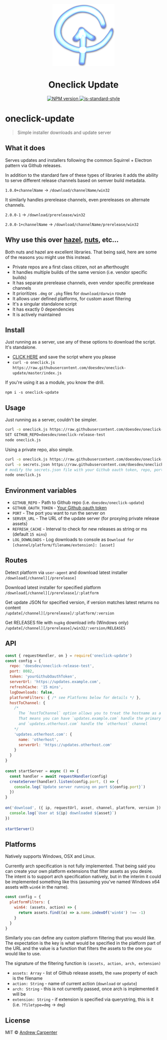<div align="center">
  <img src="oneclick.png" alt="SCRUD" width="200" />
  <h1>Oneclick Update</h1>
  <a href="https://npmjs.org/package/oneclick-update">
    <img src="https://badge.fury.io/js/oneclick-update.svg" alt="NPM version" />
  </a>
  <a href="https://github.com/feross/standard">
    <img src="https://img.shields.io/badge/code%20style-standard-brightgreen.svg?style=flat" alt="js-standard-style" />
  </a>
</div>

# oneclick-update

> Simple installer downloads and update server

## What it does

Serves updates and installers following the common Squirrel + Electron pattern via Github releases.

In addition to the standard fare of these types of libraries it adds the ability to serve different release channels based on semver build metadata.

`1.0.0+channelName` -> `/download/channelName/win32`

It similarly handles prerelease channels, even prereleases on alternate channels.

`2.0.0-1` -> `/download/prerelease/win32`

`2.0.0-1+channelName` -> `/download/channelName/prerelease/win32`

## Why use this over [hazel](https://github.com/zeit/hazel), [nuts](https://github.com/GitbookIO/nuts), etc...

Both nuts and hazel are excellent libraries. That being said, here are some of the reasons you might use this instead.

- Private repos are a first class citizen, not an afterthought
- It handles multiple builds of the same version (i.e. vendor specific builds)
- It has separate prerelease channels, even vendor specific prerelease channels
- It prioritizes `.dmg` or `.pkg` files for `download/darwin` route
- It allows user defined platforms, for custom asset filtering
- It's a singular standalone script
- It has exactly 0 dependencies
- It is actively maintained

## Install

Just running as a server, use any of these options to download the script. It's standalone.

- [CLICK HERE](https://raw.githubusercontent.com/doesdev/oneclick-update/master/index.js) and save the script where you please
- `curl -o oneclick.js https://raw.githubusercontent.com/doesdev/oneclick-update/master/index.js`

If you're using it as a module, you know the drill.

`npm i -s oneclick-update`

## Usage

Just running as a server, couldn't be simpler.

```sh
curl -o oneclick.js https://raw.githubusercontent.com/doesdev/oneclick-update/master/index.js
SET GITHUB_REPO=doesdev/oneclick-release-test
node oneclick.js
```

Using a private repo, also simple.
```sh
curl -o oneclick.js https://raw.githubusercontent.com/doesdev/oneclick-update/master/index.js
curl -o secrets.json https://raw.githubusercontent.com/doesdev/oneclick-update/master/secrets.example.json
# modify the secrets.json file with your Github oauth token, repo, port, and return URL
node oneclick.js
```

## Environment variables

- `GITHUB_REPO` - Path to Github repo (i.e. `doesdev/oneclick-update`)
- `GITHUB_OAUTH_TOKEN` - [Your Github oauth token](https://help.github.com/en/articles/git-automation-with-oauth-tokens)
- `PORT` - The port you want to run the server on
- `SERVER_URL` - The URL of the update server (for proxying private release assets)
- `REFRESH_CACHE` - Interval to check for new releases as string or ms (default `15 mins`)
- `LOG_DOWNLOADS` - Log downloads to console as `Download for [channel/platform/filename/extension]: [asset]`

## Routes

Detect platform via `user-agent` and download latest installer  
`/download[/channel][/prerelease]`

Download latest installer for specified platform  
`/download[/channel][/prerelease]/:platform`

Get update JSON for specified version, if version matches latest returns no content  
`/update[/channel][/prerelease]/:platform/:version`

Get RELEASES file with `nupkg` download info (Windows only)  
`/update[/channel][/prerelease]/win32/:version/RELEASES`

## API

```js
const { requestHandler, on } = require('oneclick-update')
const config = {
  repo: 'doesdev/oneclick-release-test',
  port: 8082,
  token: 'yourGithubOauthToken',
  serverUrl: 'https://updates.example.com',
  refreshCache: '15 mins',
  logDownloads: false,
  platformFilters: { /* see Platforms below for details */ },
  hostToChannel: {
    /*
      The `hostToChannel` option allows you to treat the hostname as a channel.
      That means you can have `updates.example.com` handle the primary channel
      and `updates.otherhost.com` handle the `otherhost` channel
    */
    'updates.otherhost.com': {
      name: 'otherhost',
      serverUrl: 'https://updates.otherhost.com'
    }
  }
}

const startServer = async () => {
  const handler = await requestHandler(config)
  createServer(handler).listen(config.port, () => {
    console.log(`Update server running on port ${config.port}`)
  })
}

on('download', ({ ip, requestUrl, asset, channel, platform, version }) => {
  console.log(`User at ${ip} downloaded ${asset}`)
})

startServer()
```

## Platforms

Natively supports Windows, OSX and Linux.

Currently arch specification is not fully implemented. That being said you can create your own platform extensions that filter assets as you desire. The intent is to support arch specification natively, but in the interim it could be implemented something like this (assuming you've named Windows x64 assets with `win64` in the name).

```js
const config = {
  platformFilters: {
    win64: (assets, action) => {
      return assets.find((a) => a.name.indexOf('win64') !== -1)
    }
  }
}
```

Similarly you can define any custom platform filtering that you would like. The expectation is the key is what would be specified in the platform part of the URL and the value is a function that filters the assets to the one you would like to use.

The signature of the filtering function is `(assets, action, arch, extension)`

- `assets: Array` - list of Github release assets, the `name` property of each is the filename
- `action: String` - name of current action (`download` or `update`)
- `arch: String` - this is not currently passed, once arch is implemented it will be
- `extension: String` - if extension is specified via querystring, this is it (i.e. `?filetype=dmg` -> `dmg`)

## License

MIT © [Andrew Carpenter](https://github.com/doesdev)
